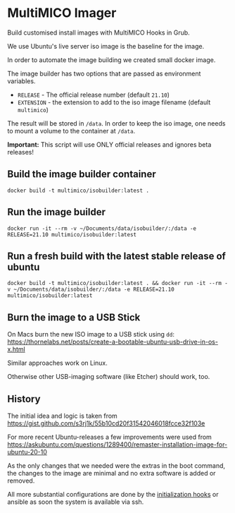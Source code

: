 # MultiMICO Imager

Build customised install images with MultiMICO Hooks in Grub. 

We use Ubuntu's live server iso image is the baseline for the image.

In order to automate the image building we created small docker image. 

The image builder has two options that are passed as environment variables. 

- `RELEASE` - The official release number (default `21.10`)
- `EXTENSION` - the extension to add to the iso image filename (default `multimico`)

The result will be stored in `/data`. In order to keep the iso image, one needs to mount a volume to the container at `/data`.

**Important:** This script will use ONLY official releases and ignores beta releases!

## Build the image builder container

```
docker build -t multimico/isobuilder:latest .
```

## Run the image builder

```
docker run -it --rm -v ~/Documents/data/isobuilder/:/data -e RELEASE=21.10 multimico/isobuilder:latest
```

## Run a fresh build with the latest stable release of ubuntu

```
docker build -t multimico/isobuilder:latest . && docker run -it --rm -v ~/Documents/data/isobuilder/:/data -e RELEASE=21.10 multimico/isobuilder:latest
```

## Burn the image to a USB Stick

On Macs burn the new ISO image to a USB stick using `dd`:  https://thornelabs.net/posts/create-a-bootable-ubuntu-usb-drive-in-os-x.html

Similar approaches work on Linux. 

Otherwise other USB-imaging software (like Etcher) should work, too.

## History 

The initial idea and logic is taken from https://gist.github.com/s3rj1k/55b10cd20f31542046018fcce32f103e

For more recent Ubuntu-releases a few improvements were used from https://askubuntu.com/questions/1289400/remaster-installation-image-for-ubuntu-20-10

As the only changes that we needed were the extras in the boot command, the changes to the image are minimal and no extra software is added or removed. 

All more substantial configurations are done by the [initialization hooks](//github.com/multimico/init) or ansible as soon the system is available via ssh. 

